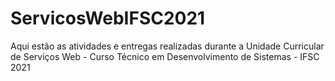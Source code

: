 # ServicosWebIFSC2021
Aqui estão as atividades e entregas realizadas durante a Unidade Curricular de Serviços Web - Curso Técnico em Desenvolvimento de Sistemas - IFSC 2021
